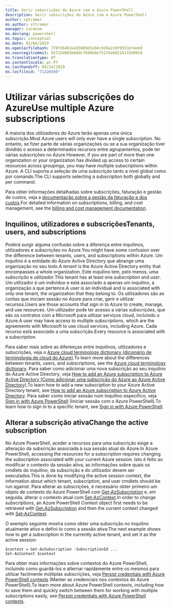 ```yaml
---
title: Gerir subscrições do Azure com o Azure PowerShell
description: Gerir subscrições do Azure com o Azure PowerShell
author: sptramer
ms.author: sttramer
manager: carmonm
ms.devlang: powershell
ms.topic: conceptual
ms.date: 02/04/2019
ms.openlocfilehash: 778fdb463a42b609d3a94c910a2c0f9553ef4eb9
ms.sourcegitcommit: 92722d603b60dc769660e7517da60110133d9959
ms.translationtype: HT
ms.contentlocale: pt-PT
ms.lasthandoff: 09/24/2019
ms.locfileid: "71226546"
---
```

# <a name="use-multiple-azure-subscriptions"></a><span data-ttu-id="4f4de-103">Utilizar várias subscrições do Azure</span><span class="sxs-lookup"><span data-stu-id="4f4de-103">Use multiple Azure subscriptions</span></span>

<span data-ttu-id="4f4de-104">A maioria dos utilizadores do Azure terão apenas uma única subscrição.</span><span class="sxs-lookup"><span data-stu-id="4f4de-104">Most Azure users will only ever have a single subscription.</span></span> <span data-ttu-id="4f4de-105">No entanto, se fizer parte de várias organizações ou se a sua organização tiver dividido o acesso a determinados recursos entre agrupamentos, pode ter várias subscrições no Azure.</span><span class="sxs-lookup"><span data-stu-id="4f4de-105">However, if you are part of more than one organization or your organization has divided up access to certain resources across groupings, you may have multiple subscriptions within Azure.</span></span> <span data-ttu-id="4f4de-106">A CLI suporta a seleção de uma subscrição tanto a nível global como por comando.</span><span class="sxs-lookup"><span data-stu-id="4f4de-106">The CLI supports selecting a subscription both globally and per command.</span></span>

<span data-ttu-id="4f4de-107">Para obter informações detalhadas sobre subscrições, faturação e gestão de custos, veja a [documentação sobre a gestão da faturação e dos custos](/azure/billing/).</span><span class="sxs-lookup"><span data-stu-id="4f4de-107">For detailed information on subscriptions, billing, and cost management, see the [billing and cost management documentation](/azure/billing/).</span></span>

## <a name="tenants-users-and-subscriptions"></a><span data-ttu-id="4f4de-108">Inquilinos, utilizadores e subscrições</span><span class="sxs-lookup"><span data-stu-id="4f4de-108">Tenants, users, and subscriptions</span></span>

<span data-ttu-id="4f4de-109">Poderá surgir alguma confusão sobre a diferença entre inquilinos, utilizadores e subscrições no Azure.</span><span class="sxs-lookup"><span data-stu-id="4f4de-109">You might have some confusion over the difference between tenants, users, and subscriptions within Azure.</span></span> <span data-ttu-id="4f4de-110">Um _inquilino_ é a entidade do Azure Active Directory que abrange uma organização no seu todo.</span><span class="sxs-lookup"><span data-stu-id="4f4de-110">A _tenant_ is the Azure Active Directory entity that encompasses a whole organization.</span></span> <span data-ttu-id="4f4de-111">Este inquilino tem, pelo menos, uma _subscrição_ e _utilizador_.</span><span class="sxs-lookup"><span data-stu-id="4f4de-111">This tenant has at least one _subscription_ and _user_.</span></span> <span data-ttu-id="4f4de-112">Um utilizador é um indivíduo e está associado a apenas um inquilino, a organização a que pertence.</span><span class="sxs-lookup"><span data-stu-id="4f4de-112">A user is an individual and is associated with only one tenant, the organization that they belong to.</span></span> <span data-ttu-id="4f4de-113">Os utilizadores são as contas que iniciam sessão no Azure para criar, gerir e utilizar recursos.</span><span class="sxs-lookup"><span data-stu-id="4f4de-113">Users are those accounts that sign in to Azure to create, manage, and use resources.</span></span>
<span data-ttu-id="4f4de-114">Um utilizador pode ter acesso a várias _subscrições_, que são os contratos com a Microsoft para utilizar serviços cloud, incluindo o Azure.</span><span class="sxs-lookup"><span data-stu-id="4f4de-114">A user may have access to multiple _subscriptions_, which are the agreements with Microsoft to use cloud services, including Azure.</span></span> <span data-ttu-id="4f4de-115">Cada recurso está associado a uma subscrição.</span><span class="sxs-lookup"><span data-stu-id="4f4de-115">Every resource is associated with a subscription.</span></span>

<span data-ttu-id="4f4de-116">Para saber mais sobre as diferenças entre inquilinos, utilizadores e subscrições, veja o [Azure cloud terminology dictionary (dicionário de terminologia de cloud do Azure)](/azure/azure-glossary-cloud-terminology).</span><span class="sxs-lookup"><span data-stu-id="4f4de-116">To learn more about the differences between tenants, users, and subscriptions, see the [Azure cloud terminology dictionary](/azure/azure-glossary-cloud-terminology).</span></span>  <span data-ttu-id="4f4de-117">Para saber como adicionar uma nova subscrição ao seu inquilino do Azure Active Directory, veja [How to add an Azure subscription to Azure Active Directory (Como adicionar uma subscrição do Azure ao Azure Active Directory)](/azure/active-directory/active-directory-how-subscriptions-associated-directory).</span><span class="sxs-lookup"><span data-stu-id="4f4de-117">To learn how to add a new subscription to your Azure Active Directory tenant, see [How to add an Azure subscription to Azure Active Directory](/azure/active-directory/active-directory-how-subscriptions-associated-directory).</span></span>
<span data-ttu-id="4f4de-118">Para saber como iniciar sessão num inquilino específico, veja [Sign in with Azure PowerShell](/powershell/azure/authenticate-azureps) (Iniciar sessão com o Azure PowerShell).</span><span class="sxs-lookup"><span data-stu-id="4f4de-118">To learn how to sign in to a specific tenant, see [Sign in with Azure PowerShell](/powershell/azure/authenticate-azureps).</span></span>

## <a name="change-the-active-subscription"></a><span data-ttu-id="4f4de-119">Alterar a subscrição ativa</span><span class="sxs-lookup"><span data-stu-id="4f4de-119">Change the active subscription</span></span>

<span data-ttu-id="4f4de-120">No Azure PowerShell, aceder a recursos para uma subscrição exige a alteração da subscrição associada à sua sessão atual do Azure.</span><span class="sxs-lookup"><span data-stu-id="4f4de-120">In Azure PowerShell, accessing the resources for a subscription requires changing the subscription associated with your current Azure session.</span></span>
<span data-ttu-id="4f4de-121">Isto é feito ao modificar o contexto da sessão ativa, as informações sobre quais os cmdlets do inquilino, da subscrição e do utilizador devem ser executados.</span><span class="sxs-lookup"><span data-stu-id="4f4de-121">This is done by modifying the active session context, the information about which tenant, subscription, and user cmdlets should be run against.</span></span>
<span data-ttu-id="4f4de-122">Para alterar as subscrições, é necessário obter primeiro um objeto de contexto do Azure PowerShell com [Get-AzSubscription](/powershell/module/az.accounts/get-azsubscription) e, em seguida, alterar o contexto atual com [Set-AzContext](/powershell/module/az.accounts/set-azcontext).</span><span class="sxs-lookup"><span data-stu-id="4f4de-122">In order to change subscriptions, an Azure PowerShell Context object first needs to be retrieved with [Get-AzSubscription](/powershell/module/az.accounts/get-azsubscription) and then the current context changed with [Set-AzContext](/powershell/module/az.accounts/set-azcontext).</span></span>

<span data-ttu-id="4f4de-123">O exemplo seguinte mostra como obter uma subscrição no inquilino atualmente ativo e defini-lo como a sessão ativa:</span><span class="sxs-lookup"><span data-stu-id="4f4de-123">The next example shows how to get a subscription in the currently active tenant, and set it as the active session:</span></span>

```powershell-interactive
$context = Get-AzSubscription -SubscriptionId ...
Set-AzContext $context
```

<span data-ttu-id="4f4de-124">Para obter mais informações sobre contextos do Azure PowerShell, incluindo como guardá-los e alternar rapidamente entre os mesmos para utilizar facilmente múltiplas subscrições, veja [Persist credentials with Azure PowerShell contexts](context-persistence.md) (Manter as credenciais nos contextos do Azure PowerShell).</span><span class="sxs-lookup"><span data-stu-id="4f4de-124">To learn more about Azure PowerShell contexts, including how to save them and quickly switch between them for working with multiple subscriptions easily, see [Persist credentials with Azure PowerShell contexts](context-persistence.md).</span></span>
